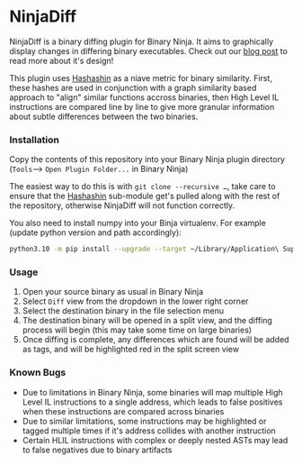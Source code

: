 # NinjaDiff

NinjaDiff is a binary diffing plugin for Binary Ninja. It aims to graphically display changes in differing binary executables. Check out our [blog post](https://www.riverloopsecurity.com/blog/2021/02/binary-diffing/) to read more about it's design!


This plugin uses [Hashashin](https://github.com/riverloopsec/hashashin) as a niave metric for binary similarity.  First, these hashes are used in conjunction with a graph similarity based approach to "align" similar functions accross binaries, then High Level IL instructions are compared line by line to give more granular information about subtle differences between the two binaries.


### Installation

Copy the contents of this repository into your Binary Ninja plugin directory (`Tools`--> `Open Plugin Folder...` in Binary Ninja)

The easiest way to do this is with `git clone --recursive …`, take care to ensure that the [Hashashin](https://github.com/riverloopsec/hashashin) sub-module get's pulled along with the rest of the repository, otherwise NinjaDiff will not function correctly. 

You also need to install numpy into your Binja virtualenv. For example (update python version and path accordingly):
```sh
python3.10 -m pip install --upgrade --target ~/Library/Application\ Support/Binary\ Ninja/python310/site-packages numpy==1.26.4
```

### Usage

1. Open your source binary as usual in Binary Ninja
2. Select `Diff` view from the dropdown in the lower right corner
3. Select the destination binary in the file selection menu
4. The destination binary will be opened in a split view, and the diffing process will begin (this may take some time on large binaries)
5. Once diffing is complete, any differences which are found will be added as tags, and will be highlighted red in the split screen view



### Known Bugs

* Due to limitations in Binary Ninja, some binaries will map multiple High Level IL instructions to a single address, which leads to false positives when these instructions are compared across binaries
* Due to similar limitations, some instructions may be highlighted or tagged multiple times if it's address collides with another instruction
* Certain HLIL instructions with complex or deeply nested ASTs may lead to false negatives due to binary artifacts
